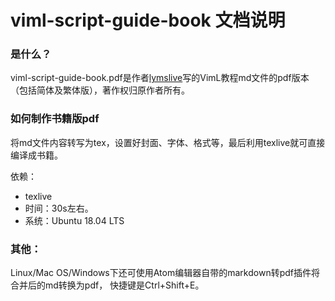 # viml-script-guide-book 文档说明

### 是什么？
viml-script-guide-book.pdf是作者[lymslive](https://github.com/lymslive/vimllearn)写的VimL教程md文件的pdf版本（包括简体及繁体版），著作权归原作者所有。

### 如何制作书籍版pdf
将md文件内容转写为tex，设置好封面、字体、格式等，最后利用texlive就可直接编译成书籍。

依赖：
- texlive 
- 时间：30s左右。
- 系统：Ubuntu 18.04 LTS 


### 其他：
Linux/Mac OS/Windows下还可使用Atom编辑器自带的markdown转pdf插件将合并后的md转换为pdf，
快捷键是Ctrl+Shift+E。
